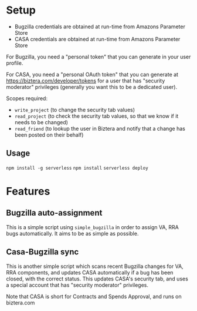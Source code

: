 # Setup

- Bugzilla credentials are obtained at run-time from Amazons Parameter Store
- CASA credentials are obtained at run-time from Amazons Parameter Store

For Bugzilla, you need a "personal token" that you can generate in your user profile.

For CASA, you need a "personal OAuth token" that you can generate at https://biztera.com/developer/tokens for a user that has
"security moderator" privileges (generally you want this to be a dedicated user).

Scopes required:
- `write_project` (to change the security tab values)
- `read_project` (to check the security tab values, so that we know if it needs to be changed)
- `read_friend` (to lookup the user in Biztera and notify that a change has been posted on their behalf)

## Usage

`npm install -g serverless`
`npm install`
`serverless deploy`


# Features

## Bugzilla auto-assignment

This is a simple script using `simple_bugzilla` in order to assign VA, RRA bugs automatically.
It aims to be as simple as possible.

## Casa-Bugzilla sync

This is another simple script which scans recent Bugzilla changes for VA, RRA components, and updates CASA automatically
if a bug has been closed, with the correct status. This updates CASA's security tab, and uses a special account that has
"security moderator" privileges.

Note that CASA is short for Contracts and Spends Approval, and runs on biztera.com
